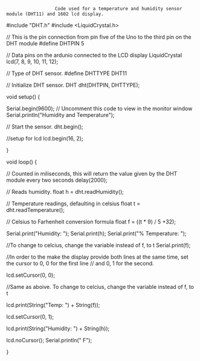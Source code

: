                       Code used for a temperature and humidity sensor module (DHT11) and 1602 lcd display.  


#include "DHT.h"
#include <LiquidCrystal.h>

// This is the pin connection from pin five of the Uno to the third pin on the DHT module
#define DHTPIN 5

// Data pins on the ardunio connected to the LCD display
LiquidCrystal lcd(7, 8, 9, 10, 11, 12);

// Type of DHT sensor.
#define DHTTYPE DHT11

// Initialize DHT sensor.
DHT dht(DHTPIN, DHTTYPE);

void setup() {

  
  Serial.begin(9600);
  // Uncomment this code to view in the monitor window Serial.println("Humidity and Temperature");

  // Start the sensor.
  dht.begin();


  //setup for lcd 
  lcd.begin(16, 2);

  
}

void loop() {

  // Counted in miliseconds, this will return the value given by the DHT module every two seconds
  delay(2000);

  // Reads humidity.
  float h = dht.readHumidity();

  // Temperature readings, defaulting in celsius
  float t = dht.readTemperature();
  
  // Celsius to Farhenheit conversion formula
  float f = ((t * 9) / 5 +32);

  Serial.print("Humidity: ");
  Serial.print(h);
  Serial.print("%  Temperature: ");

  //To change to celcius, change the variable instead of f, to t
  Serial.print(f);



  //In order to the make the display provide both lines at the same time, set the cursor to 0, 0 for the first line
  // and 0, 1 for the second.

  lcd.setCursor(0, 0);

  //Same as aboive. To change to celcius, change the variable instead of f, to t

  lcd.print(String("Temp: ") + String(f));

  lcd.setCursor(0, 1);

  lcd.print(String("Humidity: ") + String(h));

  lcd.noCursor();
  Serial.println(" F");



}
